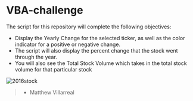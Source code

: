 # VBA-challenge

The script for this repository will complete the following objectives:


* Display the Yearly Change for the selected ticker, as well as the color indicator for a positive or negative change.
* The script will also display the percent change that the stock went through the year. 
* You will also see the Total Stock Volume which takes in the total stock volume for that particular stock

![2016stock](https://user-images.githubusercontent.com/81705144/146287650-a25fc688-a96b-4fbc-af00-b805a0b4dab0.PNG)

> - Matthew Villarreal
